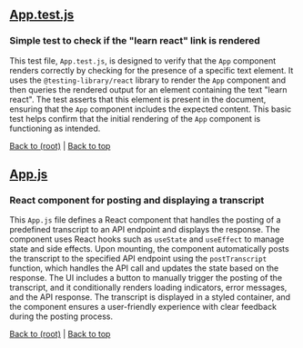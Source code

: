 
## [App.test.js](App.test.js)

### Simple test to check if the "learn react" link is rendered

This test file, `App.test.js`, is designed to verify that the `App` component renders correctly by checking for the presence of a specific text element. It uses the `@testing-library/react` library to render the `App` component and then queries the rendered output for an element containing the text "learn react". The test asserts that this element is present in the document, ensuring that the `App` component includes the expected content. This basic test helps confirm that the initial rendering of the `App` component is functioning as intended.

[Back to (root)](#root) | [Back to top](#table-of-contents)

## [App.js](App.js)

### React component for posting and displaying a transcript

This `App.js` file defines a React component that handles the posting of a predefined transcript to an API endpoint and displays the response. The component uses React hooks such as `useState` and `useEffect` to manage state and side effects. Upon mounting, the component automatically posts the transcript to the specified API endpoint using the `postTranscript` function, which handles the API call and updates the state based on the response. The UI includes a button to manually trigger the posting of the transcript, and it conditionally renders loading indicators, error messages, and the API response. The transcript is displayed in a styled container, and the component ensures a user-friendly experience with clear feedback during the posting process.

[Back to (root)](#root) | [Back to top](#table-of-contents)
